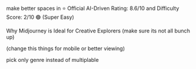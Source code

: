 make better spaces in  ⭐ Official AI-Driven Rating: 8.6/10
and Difficulty Score: 2/10 🟢 (Super Easy)

 Why Midjourney is Ideal for Creative Explorers (make sure its not all bunch up)

 (change this things for mobile or better viewing)

 pick only genre instead of multiplable 
